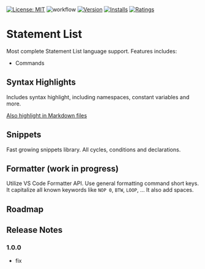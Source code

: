 [![License: MIT](https://img.shields.io/badge/License-MIT-brightgreen.svg)](https://opensource.org/licenses/MIT) ![workflow](https://github.com/Serhioromano/vscode-st/actions/workflows/publish.yml/badge.svg) [![Version](https://marketplace.visualstudio.com/items?itemName=NIKOinc.vscode-stl&ssr=false#version-history)](https://marketplace.visualstudio.com/items?itemName=NIKOinc.vscode-stl&ssr=false#version-history) [![Installs](https://marketplace.visualstudio.com/items?itemName=NIKOinc.vscode-stl&ssr=false#overview)](https://marketplace.visualstudio.com/items?itemName=NIKOinc.vscode-stl&ssr=false#overview) [![Ratings](https://marketplace.visualstudio.com/items?itemName=NIKOinc.vscode-stl&ssr=false#review-details)](https://marketplace.visualstudio.com/items?itemName=NIKOinc.vscode-stl&ssr=false#review-details)

# Statement List

Most complete Statement List language support. Features includes:

- Commands

## Syntax Highlights

Includes syntax highlight, including namespaces, constant variables and more.

[Also highlight in Markdown files](https://github.com/nikoincc/vscode-stl/blob/main/images/show.gif)

## Snippets

Fast growing snippets library. All cycles, conditions and declarations.

## Formatter (work in progress)

Utilize VS Code Formatter API. Use general formatting command short keys. It capitalize all known keywords like `NOP 0`, `BTW`, `LOOP`, ... It also add spaces.

## Roadmap

## Release Notes

### 1.0.0

- fix
